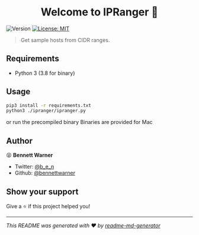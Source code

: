 <h1 align="center">Welcome to IPRanger 🤠</h1>
<p>
  <img alt="Version" src="https://img.shields.io/badge/version-2005-blue.svg?cacheSeconds=2592000" />
  <a href="#" target="_blank">
    <img alt="License: MIT" src="https://img.shields.io/badge/License-MIT-yellow.svg" />
  </a>
</p>

> Get sample hosts from CIDR ranges.

## Requirements
* Python 3 (3.8 for binary)

## Usage

```sh
pip3 install -r requirements.txt
python3 ./ipranger/ipranger.py
```

or run the precompiled binary 
Binaries are provided for Mac

## Author

😝 **Bennett Warner**

* Twitter: [@b_e_n](https://twitter.com/b_e_n)
* Github: [@bennettwarner](https://github.com/bennettwarner)


## Show your support

Give a ⭐️ if this project helped you!

***
_This README was generated with ❤️ by [readme-md-generator](https://github.com/kefranabg/readme-md-generator)_
